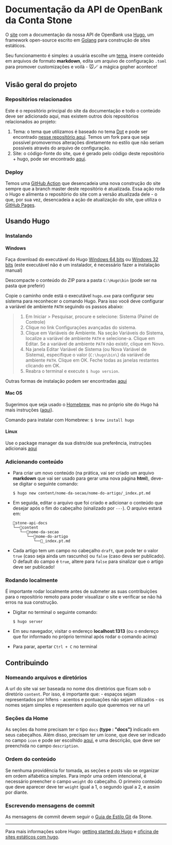 # Documentação da API de OpenBank da Conta Stone

O [site](https://stone-co.github.io/) com a documentação da nossa API de OpenBank usa 
[Hugo](https://gohugo.io/), um framework open-source escrito em [Golang](https://go.dev/) para construção
de sites estáticos.

Seu funcionamento é simples: a usuária escolhe um [tema](https://themes.gohugo.io/), insere conteúdo em
arquivos de formato __markdown__, edita um arquivo de configuração `.toml` para promover customizações
e voilà - 🐭🪄 a mágica gopher acontece!

## Visão geral do projeto

### Repositórios relacionados

Este é o repositório principal do site da documentação e todo o conteúdo deve ser adicionado aqui, mas existem
outros dois repositórios relacionados ao projeto:

1) Tema: o tema que utilizamos é baseado no tema [Dot](https://themes.gohugo.io/dot-hugo-documentation-theme/)
e pode ser encontrado [nesse repositório aqui](https://github.com/stone-co/dot). Temos um fork para
que seja possível promovermos alterações diretamente no estilo que não seriam possíveis através do arquivo de
configuração.
2) Site: o código-fonte do site, que é gerado pelo código deste repositório + hugo, pode ser encontrado 
[aqui](https://github.com/stone-co/stone-co.github.io).

### Deploy

Temos uma [GitHub Action](https://github.com/stone-co/stone-api-docs/blob/master/.github/workflows/pages.yml)
que desencadeia uma nova construção do site sempre que a branch master deste repositório é atualizada.
Essa ação roda o Hugo e alimenta o repositório do site com a versão atualizada dele - o que, por sua vez,
desencadeia a ação de atualização do site, que utiliza o [GitHub Pages](https://pages.github.com/).

## Usando Hugo

### Instalando

#### Windows

Faça download do executável do Hugo [Windows 64 bits](https://github.com/gohugoio/hugo/releases/download/v0.64.0/hugo_0.64.0_Windows-64bit.zip) 
     ou [Windows 32 bits](https://github.com/gohugoio/hugo/releases/download/v0.64.0/hugo_0.64.0_Windows-32bit.zip)
 (este executável não é um instalador, é necessário fazer a instalação manual)
     
Descompacte o conteúdo do ZIP para a pasta `C:\Hugo\bin` (pode ser na pasta que preferir)
     
Copie o caminho onde está o executável `hugo.exe` para configurar seu sistema para reconhecer o comando Hugo. Para isso você deve configurar a variável de ambiente `PATH` seguindo os passos abaixo:
     
> 1. Em Iniciar > Pesquisar, procure e selecione: Sistema (Painel de Controle)
> 2. Clique no link Configurações avançadas do sistema.
> 3. Clique em Variáveis de Ambiente. Na seção Variáveis do Sistema, localize a variável de ambiente `PATH` e selecione-a. Clique em Editar. Se a variável de ambiente `PATH` não existir, clique em Novo.
> 4. Na janela Editar Variável de Sistema (ou Nova Variável de Sistema), especifique o valor (`C:\hugo\bin\`) da variável de ambiente `PATH`. Clique em OK. Feche todas as janelas restantes clicando em OK.
> 5. Reabra o terminal e execute `$ hugo version`.
     
Outras formas de instalação podem ser encontradas [aqui](https://gohugo.io/getting-started/installing/#windows)

#### Mac OS

Sugerimos que seja usado o [Homebrew](https://brew.sh), mas no próprio site do Hugo há mais instruções ([aqui](https://gohugo.io/getting-started/installing/#macos)).

Comando para instalar com Homebrew: `$ brew install hugo`
   
#### Linux
   
Use o package manager da sua distro/de sua preferência, instruções adicionais [aqui](https://gohugo.io/getting-started/installing/#linux)

### Adicionando conteúdo
 
- Para criar um novo conteúdo (na prática, vai ser criado um arquivo __markdown__ que vai ser usado para gerar
uma nova página __html__), deve-se digitar o seguinte comando:

    `$ hugo new content/nome-da-secao/nome-do-artigo/_index.pt.md`
 
- Em seguida, editar o arquivo que foi criado e adicionar o conteúdo que desejar após o fim do cabeçalho
(sinalizado por `---`). O arquivo estará em:
    ``` 
    📂stone-api-docs    
    └──📂content    
       └──📂nome-da-secao
          └──📂nome-do-artigo
             └──📄_index.pt.md
    ```

- Cada artigo tem um campo no cabeçalho `draft`, que pode ter o valor `true` (caso seja ainda um rascunho)
ou `false` (caso deva ser publicado). O default do campo é `true`, altere para `false` para sinalizar que
o artigo deve ser publicado!

### Rodando localmente

É importante rodar localmente antes de submeter as suas contribuições para o repositório remoto para poder
visualizar o site e verificar se não há erros na sua construção.

- Digitar no terminal o seguinte comando:

    `$ hugo server`

- Em seu navegador, visitar o endereço __localhost:1313__ (ou o endereço que for informado no próprio terminal
após rodar o comando acima)

- Para parar, apertar `Ctrl + C` no terminal

## Contribuindo

### Nomeando arquivos e diretórios
A url do site vai ser baseada no nome dos diretórios que ficam sob o diretório `content`.
Por isso, é importante que:
    - espaços sejam representados por hífens
    - acentos e pontuações não sejam utilizados
    - os nomes sejam simples e representem aquilo que queremos ver na url

### Seções da Home
As seções da home precisam ter o tipo `docs` __(type : "docs")__ indicado em seus cabeçalhos.
Além disso, precisam ter um ícone, que deve ser indicado no campo `icon` e pode ser escolhido
[aqui](https://themify.me/themify-icons), e uma descrição, que deve ser preenchida no campo
`description`.

### Ordem do conteúdo
Se nenhuma providência for tomada, as seções e posts vão se organizar em ordem alfabética simples.
Para impôr uma ordem intencional, é necessário preencher o campo `weight` do cabeçalho.
O primeiro conteúdo que deve aparecer deve ter `weight` igual a 1, o segundo igual a 2, e assim
por diante.

### Escrevendo mensagens de commit
As mensagens de commit devem seguir o [Guia de Estilo Git](https://github.com/stone-payments/stoneco-best-practices/blob/master/gitStyleGuide/README_pt.md#commits)
da Stone.

--------

Para mais informações sobre Hugo: [getting started do Hugo](https://gohugo.io/getting-started/quick-start/) e 
[oficina de sites estáticos com hugo](https://github.com/womenwhogocwb/oficina-hugo).
